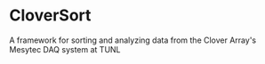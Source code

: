 # CloverSort
A framework for sorting and analyzing data from the Clover Array's Mesytec DAQ system at TUNL  
